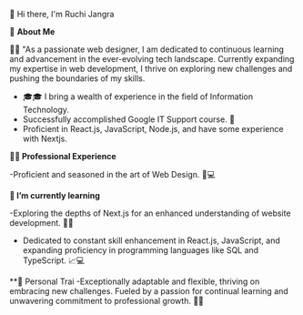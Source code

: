 👋 Hi there, I'm Ruchi Jangra

🚀 **About Me**

👩‍💻 "As a passionate web designer, I am dedicated to continuous learning and advancement in the ever-evolving tech landscape. Currently expanding my expertise in web development, I thrive on exploring new challenges and pushing the boundaries of my skills.

- 🎓🎓 I bring a wealth of experience in the field of Information Technology.
- Successfully accomplished Google IT Support course. 🚀
- Proficient in React.js, JavaScript, Node.js, and have some experience with Nextjs.

**👩‍💻 Professional Experience**

-Proficient and seasoned in the art of Web Design. 🎨💻

**🌱 I’m currently learning**

-Exploring the depths of Next.js for an enhanced understanding of website development. 🚀🌐
- Dedicated to constant skill enhancement in React.js, JavaScript, and expanding proficiency in programming languages like SQL and TypeScript. 📈💻

**💪 Personal Trai
-Exceptionally adaptable and flexible, thriving on embracing new challenges. Fueled by a passion for continual learning and unwavering commitment to professional growth. 🌱🚀
